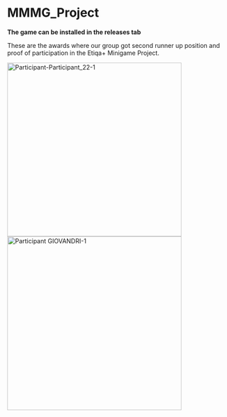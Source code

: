 # MMMG_Project

**The game can be installed in the releases tab**

These are the awards where our group got second runner up position and proof of participation in the Etiqa+ Minigame Project.

<img width="400" src="https://github.com/user-attachments/assets/e036da85-c7da-4707-915a-53aa6b590021" alt="Participant-Participant_22-1"/>
<img width="400" alt="Participant GIOVANDRI-1" src="https://github.com/user-attachments/assets/75b4a943-bba2-4f95-99d7-fcd1ec43992b" />
